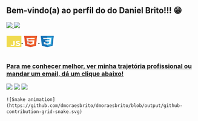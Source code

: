 ## Bem-vindo(a) ao perfil do do Daniel Brito!!! 😁 

<div>
  <a href="https://github.com/dmoraesbrito">
  <img height="180em" src="https://github-readme-stats.vercel.app/api?username=dmoraesbrito&show_icons=true&theme=tokyonight&include_all_commits=true&count_private=true"/> 
  <img height="180em" src="https://github-readme-stats.vercel.app/api/top-langs/?username=dmoraesbrito&layout=compact&langs_count=6&theme=tokyonight"/>
</div>
<div style="display: inline_block"><br>
  <img align="center" alt="Js" height="30" width="40" src="https://raw.githubusercontent.com/devicons/devicon/master/icons/javascript/javascript-plain.svg">
  <img align="center" alt="HTML" height="30" width="40" src="https://raw.githubusercontent.com/devicons/devicon/master/icons/html5/html5-original.svg"> 
  <img align="center" alt="CSS" height="30" width="40" src="https://raw.githubusercontent.com/devicons/devicon/master/icons/css3/css3-original.svg">
</div> 
  
  <br> 
  
  ### Para me conhecer melhor, ver minha trajetória profissional ou mandar um email, dá um clique abaixo!
  
  <div> 
    <a href="https://instagram.com/dmoraesbrito" target="_blank"><img src="https://img.shields.io/badge/-Instagram-%23E4405F?style=for-the-badge&logo=instagram&logoColor=white" target="_blank"></a> 
    <a href = "mailto:dmoraesbrito@gmail.com"><img src="https://img.shields.io/badge/-Gmail-%23333?style=for-the-badge&logo=gmail&logoColor=white" target="_blank"></a> 
    <a href="https://www.linkedin.com/in/dmoraesbrito" target="_blank"><img src="https://img.shields.io/badge/-LinkedIn-%230077B5?style=for-the-badge&logo=linkedin&logoColor=white" target="_blank"></a> 
    
    ![Snake animation](https://github.com/dmoraesbrito/dmoraesbrito/blob/output/github-contribution-grid-snake.svg)
  
  </div>
